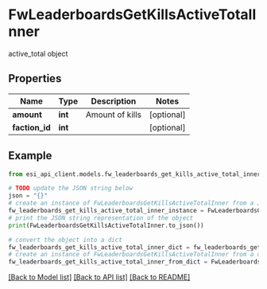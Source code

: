# FwLeaderboardsGetKillsActiveTotalInner

active_total object

## Properties

Name | Type | Description | Notes
------------ | ------------- | ------------- | -------------
**amount** | **int** | Amount of kills | [optional] 
**faction_id** | **int** |  | [optional] 

## Example

```python
from esi_api_client.models.fw_leaderboards_get_kills_active_total_inner import FwLeaderboardsGetKillsActiveTotalInner

# TODO update the JSON string below
json = "{}"
# create an instance of FwLeaderboardsGetKillsActiveTotalInner from a JSON string
fw_leaderboards_get_kills_active_total_inner_instance = FwLeaderboardsGetKillsActiveTotalInner.from_json(json)
# print the JSON string representation of the object
print(FwLeaderboardsGetKillsActiveTotalInner.to_json())

# convert the object into a dict
fw_leaderboards_get_kills_active_total_inner_dict = fw_leaderboards_get_kills_active_total_inner_instance.to_dict()
# create an instance of FwLeaderboardsGetKillsActiveTotalInner from a dict
fw_leaderboards_get_kills_active_total_inner_from_dict = FwLeaderboardsGetKillsActiveTotalInner.from_dict(fw_leaderboards_get_kills_active_total_inner_dict)
```
[[Back to Model list]](../README.md#documentation-for-models) [[Back to API list]](../README.md#documentation-for-api-endpoints) [[Back to README]](../README.md)


